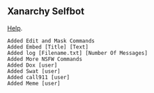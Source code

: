 ## Xanarchy Selfbot
[Help](https://www.exxploiting.com/commands/).



```Done
Added Edit and Mask Commands
Added Embed [Title] [Text] 
Added log [Filename.txt] [Number Of Messages] 
Added More NSFW Commands
Added Dox [user]
Added Swat [user]
Added call911 [user]
Added Meme [user]
```
